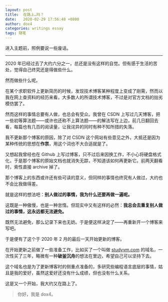 ```yaml
---
layout: post
title:  在路上…吗？
date:   2020-02-29 17:56:48 +0800
author: dox4
categories: writings essay
tags: 随笔
---
```


进入主题前，照例要说一些废话。

---

2020 年已经过去了大约六分之一，总还是没有这样的自觉。但有感于生活的苦处，觉得自己终究还是得做些什么。

然而做些什么呢。

在某个求职软件上更新简历的时候，发现技术博客某种程度上变成了刚需，然而以我在网上查资料的经历来看，大多数人的所谓技术博客，不过是对官方文档的拙劣模仿罢了。

然而这样的事情总要有人做，也总会有受众。我曾在 CSDN 上写过几天博客，把一些初等算法题——或许也还称不上算法题——的解法写在上边，前几日翻回去看，每篇也有几百的阅读量，让我诧异的同时有种不知所措的失落。

我不更新那个博客的原因，除了对 CSDN 这个网站有些意见之外，大抵还是因为某种传统的思想在**作祟**，用这个词也不大合适就是了。

又想起我曾经也在 Github 上写过博客，只不过后来因换工作，不小心将硬盘格式化，于是那个博客的原始文档也就消失无踪，不知道该如何再更新它。前两天翻看时，索性直接 archive 掉了。

那个博客上的东西或许还有些可读的意义，但同样的事情也终究有人做过，大约也不会比我做得差。

就是这样的想法吧：**别人做过的事情，我为什么还要再做一遍呢。**

这既是一种傲慢，也是一种怠惰。但现实中又有这样的必然：**我总会去重复别人做过的事情，这永远都无法避免。**

既然无法避免，那么记录下来也无妨。于是便这样决定了——再重新开一个博客来写吧。

于是便有了这个于 2020 年 2 月的最后一天开始更新的博客。

在开始更新之前做了一些准备工作，比如买了一个叫做 [studyvm.com](https://studyvm.com) 的域名，一次性买了三年，略微有一种**破釜沉舟**的想法在里边，希望自己可以坚持下去。

这个域名也是为了更新博客时的侧重点准备的，多研究些编程语言底层的事情，姑且是我的爱好，虽然这爱好还没有什么成绩，但也没有什么关系。

这是又一个开始，我大约又在路上了。

> 你好，我是 dox4。